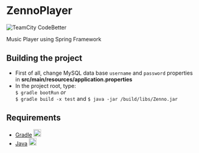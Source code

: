 # ZennoPlayer

![TeamCity CodeBetter](https://img.shields.io/teamcity/codebetter/bt428.svg)

Music Player using Spring Framework

## Building the project

* First of all, change MySQL data base `username` and `password` properties in __src/main/resources/application.properties__
* In the project root, type:  
        `$ gradle bootRun` _or_  
        `$ gradle build -x test` and `$ java -jar /build/libs/Zenno.jar`

## Requirements

* [Gradle](https://gradle.org/install/)  <img src="https://i0.wp.com/www.varunshrivastava.in/wp-content/uploads/2016/10/gradle-icon.png" width="20" height="20"/>
* [Java](http://www.oracle.com/technetwork/pt/java/javase/downloads/jdk8-downloads-2133151.html)  <img src="http://www.etechamritsar.com/images/java.png" width="20" height="20"/>
